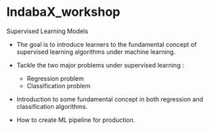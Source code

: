 # IndabaX_workshop
Supervised Learning Models 

- The goal is to introduce learners to the fundamental concept of supervised learning algorithms under machine learning. 

- Tackle the two major problems under supervised learning :
	- Regression problem 
	- Classification problem

- Introduction to some fundamental concept in both regression and classification algorithms. 

- How to create ML pipeline for production. 
